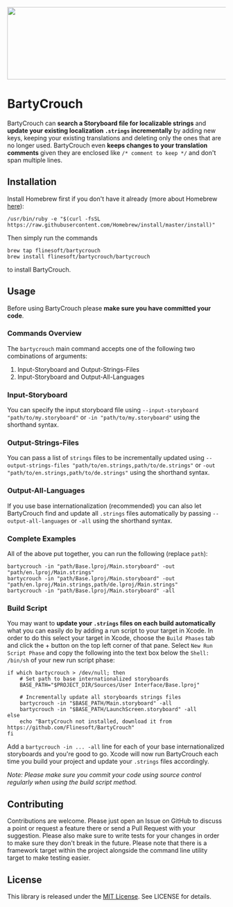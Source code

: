 <p align="center">
    <img src="https://raw.githubusercontent.com/Flinesoft/BartyCrouch/develop/Logo.png"
      width=600 height=167>
</p>

# BartyCrouch

BartyCrouch can **search a Storyboard file for localizable strings** and **update your existing localization `.strings` incrementally** by adding new keys, keeping your existing translations and deleting only the ones that are no longer used. BartyCrouch even **keeps changes to your translation comments** given they are enclosed like `/* comment to keep */` and don't span multiple lines.


## Installation

Install Homebrew first if you don't have it already (more about Homebrew [here](http://brew.sh)):
``` shell
/usr/bin/ruby -e "$(curl -fsSL https://raw.githubusercontent.com/Homebrew/install/master/install)"
```

Then simply run the commands
``` shell
brew tap flinesoft/bartycrouch
brew install flinesoft/bartycrouch/bartycrouch
```
to install BartyCrouch.


## Usage

Before using BartyCrouch please **make sure you have committed your code**.

### Commands Overview

The `bartycrouch` main command accepts one of the following two combinations of arguments:

1. Input-Storyboard and Output-Strings-Files
2. Input-Storyboard and Output-All-Languages

### Input-Storyboard

You can specify the input storyboard file using `--input-storyboard "path/to/my.storyboard"` or `-in "path/to/my.storyboard"` using the shorthand syntax.

### Output-Strings-Files

You can pass a list of `strings` files to be incrementally updated using  `--output-strings-files "path/to/en.strings,path/to/de.strings"` or `-out "path/to/en.strings,path/to/de.strings"` using the shorthand syntax.

### Output-All-Languages

If you use base internationalization (recommended) you can also let BartyCrouch find and update all `.strings` files automatically by passing `--output-all-languages` or `-all` using the shorthand syntax.

### Complete Examples

All of the above put together, you can run the following (replace `path`):

``` shell
bartycrouch -in "path/Base.lproj/Main.storyboard" -out "path/en.lproj/Main.strings"
bartycrouch -in "path/Base.lproj/Main.storyboard" -out "path/en.lproj/Main.strings,path/de.lproj/Main.strings"
bartycrouch -in "path/Base.lproj/Main.storyboard" -all
```

### Build Script

You may want to **update your `.strings` files on each build automatically** what you can easily do by adding a run script to your target in Xcode. In order to do this select your target in Xcode, choose the `Build Phases` tab and click the + button on the top left corner of that pane. Select `New Run Script Phase` and copy the following into the text box below the `Shell: /bin/sh` of your new run script phase:

``` shell
if which bartycrouch > /dev/null; then
    # Set path to base internationalized storyboards
    BASE_PATH="$PROJECT_DIR/Sources/User Interface/Base.lproj"

    # Incrementally update all storyboards strings files
    bartycrouch -in "$BASE_PATH/Main.storyboard" -all
    bartycrouch -in "$BASE_PATH/LaunchScreen.storyboard" -all
else
    echo "BartyCrouch not installed, download it from https://github.com/Flinesoft/BartyCrouch"
fi
```

Add a `bartycrouch -in ... -all` line for each of your base internationalized storyboards and you're good to go. Xcode will now run BartyCrouch each time you build your project and update your `.strings` files accordingly.

*Note: Please make sure you commit your code using source control regularly when using the build script method.*


## Contributing

Contributions are welcome. Please just open an Issue on GitHub to discuss a point or request a feature there or send a Pull Request with your suggestion. Please also make sure to write tests for your changes in order to make sure they don't break in the future. Please note that there is a framework target within the project alongside the command line utility target to make testing easier.


## License
This library is released under the [MIT License](http://opensource.org/licenses/MIT). See LICENSE for details.
